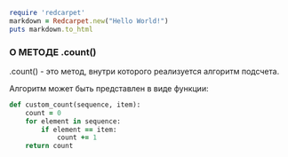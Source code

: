 ```ruby
require 'redcarpet'
markdown = Redcarpet.new("Hello World!")
puts markdown.to_html
```


### О МЕТОДЕ  .count()
.count() - это метод, внутри которого реализуется алгоритм подсчета.

Алгоритм может быть представлен в виде функции:
```ruby
def custom_count(sequence, item):
    count = 0
    for element in sequence:
        if element == item:
            count += 1
    return count
```